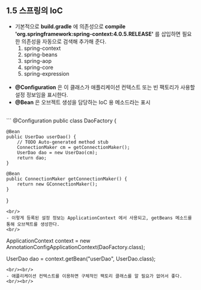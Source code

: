 ## 1.5 스프링의 IoC

- 기본적으로 **build.gradle** 에 의존성으로  **compile 'org.springframework:spring-context:4.0.5.RELEASE'** 를 삽입하면 필요한 의존성을 자동으로 검색해 추가해 준다.
  1. spring-context
  2. spring-beans
  3. spring-aop
  4. spring-core
  5. spring-expression
<br/><br/>  
- **@Configuration** 은 이 클래스가 애플리케이션 컨텍스트 또는 빈 팩토리가 사용할 설정 정보임을 표시한다.
- **@Bean** 은 오브젝트 생성을 담당하는 IoC 용 메소드라는 표시
<br/>
```
@Configuration
public class DaoFactory {

	@Bean
	public UserDao userDao() {
		// TODO Auto-generated method stub
		ConnectionMaker cm = getConnectionMaker();
		UserDao dao = new UserDao(cm);
		return dao;
	}

	@Bean
	public ConnectionMaker getConnectionMaker() {
		return new GConnectionMaker();
	}

}
```
<br/>
- 이렇게 등록된 설정 정보는 ApplicationContext 에서 사용되고, getBeans 메소드를 통해 오브젝트를 생성한다.
<br/>
```
ApplicationContext context =
		new AnnotationConfigApplicationContext(DaoFactory.class);
		
UserDao dao = context.getBean("userDao", UserDao.class);
```
<br/><br/>
- 애플리케이션 컨텍스트를 이용하면 구체적인 팩토리 클래스를 알 필요가 없어서 좋다.
<br/><br/>


